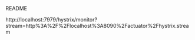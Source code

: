 README


http://localhost:7979/hystrix/monitor?stream=http%3A%2F%2Flocalhost%3A8090%2Factuator%2Fhystrix.stream
